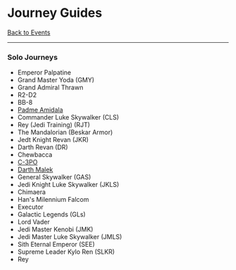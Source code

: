 # Journey Guides

[Back to Events](../README.md)

---

### Solo Journeys
  - Emperor Palpatine
  - Grand Master Yoda (GMY)
  - Grand Admiral Thrawn
  - R2-D2
  - BB-8
  - [Padme Amidala](../Teams/Geos.md)
  - Commander Luke Skywalker (CLS)
  - Rey (Jedi Training) (RJT)
  - The Mandalorian (Beskar Armor)
  - Jedt Knight Revan (JKR)
  - Darth Revan (DR)
  - Chewbacca
  - [C-3PO](../Teams/Ewoks.md)
  - [Darth Malek](../Teams/Darth%20Malek%20Event.md)
  - General Skywalker (GAS)
  - Jedi Knight Luke Skywalker (JKLS)
  - Chimaera
  - Han's Milennium Falcom
  - Executor
  - Galactic Legends (GLs)
  - Lord Vader
  - Jedi Master Kenobi (JMK)
  - Jedi Master Luke Skywalker (JMLS)
  - Sith Eternal Emperor (SEE)
  - Supreme Leader Kylo Ren (SLKR)
  - Rey

